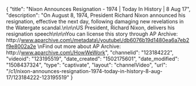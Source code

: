 {
    "title": "Nixon Announces Resignation - 1974 | Today In History | 8 Aug 17",
    "description": "On August 8, 1974, President Richard Nixon announced his resignation, effective the next day, following damaging new revelations in the Watergate scandal.\n\n\nUS President, Richard Nixon, delivers his resignation speech\n\n\nYou can license this story through AP Archive: http:\/\/www.aparchive.com\/metadata\/youtube\/db6076b19d1480ea6a7eb2f9e8002a2e \nFind out more about AP Archive: http:\/\/www.aparchive.com\/HowWeWork",
    "channelid": "123184222",
    "videoid": "123195519",
    "date_created": "1502175601",
    "date_modified": "1508437324",
    "type": "captivate",
    "layout": "channelVideo",
    "url": "\/c1\/nixon-announces-resignation-1974-today-in-history-8-aug-17\/123184222-123195519"
}